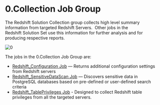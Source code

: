 # 0.Collection Job Group

The Redshift Solution Collection group collects high level summary information from targeted
Redshift Servers.  Other jobs in the Redshift Solution Set use this information for further analysis
and for producing respective reports.

![0](/img/versioned_docs/accessanalyzer_11.6/accessanalyzer/solutions/databases/redshift/collection/0.collection.webp)

The jobs in the 0.Collection Job Group are:

- [Redshift_Configuration Job](/docs/accessanalyzer/11.6/accessanalyzer/solutions/databases/redshift/collection/redshift_configuration.md)
  — Returns additional configuration settings from Redshift servers
- [Redshift_SensitiveDataScan Job](/docs/accessanalyzer/11.6/accessanalyzer/solutions/databases/redshift/collection/redshift_sensitivedatascan.md)
  — Discovers sensitive data in PostgreSQL databases based on pre-defined or user-defined search
  criteria
- [Redshift_TablePrivileges Job](/docs/accessanalyzer/11.6/accessanalyzer/solutions/databases/redshift/collection/redshift_tableprivileges.md) -
  Designed to collect Redshift table privileges from all the targeted servers.
